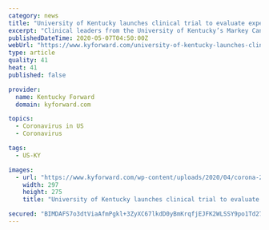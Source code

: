 ```yaml
---
category: news
title: "University of Kentucky launches clinical trial to evaluate experimental treatments for coronavirus"
excerpt: "Clinical leaders from the University of Kentucky’s Markey Cancer Center, College of Medicine and College of Pharmacy have launched a clinical trial for experimental therapies to treat patients infected with COVID-19."
publishedDateTime: 2020-05-07T04:50:00Z
webUrl: "https://www.kyforward.com/university-of-kentucky-launches-clinical-trial-to-evaluate-experimental-treatments-for-coronavirus/"
type: article
quality: 41
heat: 41
published: false

provider:
  name: Kentucky Forward
  domain: kyforward.com

topics:
  - Coronavirus in US
  - Coronavirus

tags:
  - US-KY

images:
  - url: "https://www.kyforward.com/wp-content/uploads/2020/04/corona-2.png"
    width: 297
    height: 275
    title: "University of Kentucky launches clinical trial to evaluate experimental treatments for coronavirus"

secured: "BIMDAFS7o3dtViaAfmPgkl+3ZyXC67lkdD0yBmKrqfjEJFK2WLSSY9po1Td27aJ/FSX29cVhKTH+QeIe3iCS8BjvE3vD6WwS6Qa6WDnXYMNsUlD3FAHn1FysX7ectOXGPGonnTxt7Ct6o5cdvqk58pVuRimeZXS4/EzqD5/neKl4TL3ovdwisw7sXnWFx4JK2QKvY1luPYB3siPmTwqYNfrZN7C7oRQWor6iU3x/eBrPTDmr53QgLxAHSdKPDeseHj+Zwj8MFeGJnTg4rbaCN52LAA32EBZbrGc+kl3gvBVlnXs6oJrDhPG1h1/ezfnYIrbD4l5hZ+uG5WHafT2aHT6hXEkSJaiqc/v9UItWvvVLuXOGGaa04+Tyj281hpVeTaWQyEyLUUOtvC6Kf34UKykmBu9clvHXxOa9wKs+Xkr6YimvLylExduVeWOjAF87y0YUDFIg+bjr7zk7G6fNeF8DiuBWQwaiiu+YT8S5jg8=;J7szQzC+6PkdbY7a7EGL0w=="
---
```


